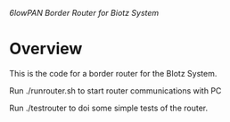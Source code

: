 *6lowPAN Border Router for Biotz System*

# Overview

This is the code for a border router for the BIotz System.

Run ./runrouter.sh to start router communications with PC

Run ./testrouter to doi some simple tests of the router.




